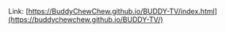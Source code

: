 Link: [https://BuddyChewChew.github.io/BUDDY-TV/index.html](https://buddychewchew.github.io/BUDDY-TV/)
